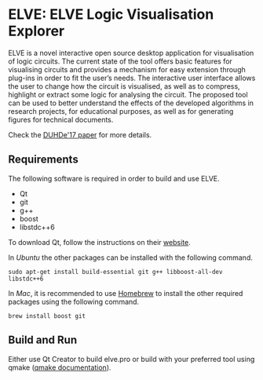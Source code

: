 # ELVE: ELVE Logic Visualisation Explorer

ELVE is a novel interactive open source desktop application for
visualisation of logic circuits. The current state of the tool offers basic
features for visualising circuits and provides a mechanism for easy
extension through plug-ins in order to fit the user’s needs. The
interactive user interface allows the user to change how the circuit is
visualised, as well as to compress, highlight or extract some logic for
analysing the circuit. The proposed tool can be used to better understand
the effects of the developed algorithms in research projects, for
educational purposes, as well as for generating figures for technical
documents.

Check the [DUHDe'17
paper](https://github.com/stdgregwar/elve/blob/master/duhde17-elve.pdf) for
more details.

## Requirements

The following software is required in order to build and use ELVE.

* Qt
* git
* g++
* boost
* libstdc++6

To download Qt, follow the instructions on their
[website](https://www.qt.io/download-open-source/).

In *Ubuntu* the other packages can be installed with the following command.

    sudo apt-get install build-essential git g++ libboost-all-dev libstdc++6

In *Mac*, it is recommended to use [Homebrew](http://brew.sh/) to install
the other required packages using the following command.

    brew install boost git

## Build and Run

Either use Qt Creator to build elve.pro or build with your preferred tool
using qmake ([qmake documentation](http://doc.qt.io/qt-4.8/qmake-tutorial.html)).
